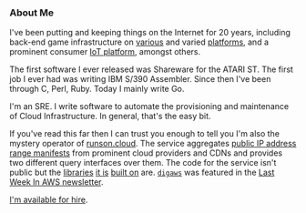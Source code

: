 ### About Me

I've been putting and keeping things on the Internet for 20 years, including
back-end game infrastructure on [various][fish] and varied [platforms][ape], and
a prominent consumer [IoT platform][hive], amongst others.

The first software I ever released was Shareware for the ATARI ST. The first
job I ever had was writing IBM S/390 Assembler. Since then I've been through C,
Perl, Ruby. Today I mainly write Go.

I'm an SRE. I write software to automate the provisioning and maintenance of
Cloud Infrastructure. In general, that's the easy bit.

If you've read this far then I can trust you enough to tell you I'm also the
mystery operator of [runson.cloud][runson]. The service aggregates [public IP
address range manifests][awsip] from prominent cloud providers and CDNs and
provides two different query interfaces over them. The code for the service
isn't public but the [libraries][digaws] [it is][digaz] [built on][digg] are.
[`digaws`][digaws] was featured in the [Last Week In AWS newsletter][lastweek].

[I'm available for hire][cv].

[ape]: https://spaceapegames.com/
[awsip]: https://ip-ranges.amazonaws.com/ip-ranges.json
[digaws]: https://github.com/sampointer/digaws
[digaz]: https://github.com/sampointer/digaz
[digg]: https://github.com/sampointer/digg
[fish]: https://en.wikipedia.org/wiki/Playfish
[hive]: https://www.hivehome.com/
[runson]: https://runson.cloud/
[lastweek]: https://www.lastweekinaws.com/newsletter/some-cloud-shells-take-years-to-form/
[cv]: https://github.com/sampointer/cv
